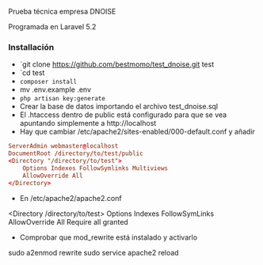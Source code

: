 Prueba técnica empresa DNOISE



Programada en Laravel 5.2


### Installación ###

* `git clone https://github.com/bestmomo/test_dnoise.git test
* `cd test
* `composer install`
* mv .env.example .env
* `php artisan key:generate`
* Crear la base de datos importando el archivo test_dnoise.sql
* El .htaccess dentro de public está configurado para que se vea apuntando simplemente a http://localhost
* Hay que cambiar /etc/apache2/sites-enabled/000-default.conf y añadir
```000-default.conf
ServerAdmin webmaster@localhost
DocumentRoot /directory/to/test/public
<Directory "/directory/to/test">
    Options Indexes FollowSymlinks Multiviews
    AllowOverride All
</Directory>
```
* En /etc/apache2/apache2.conf

<Directory /directory/to/test>
        Options Indexes FollowSymLinks
        AllowOverride All
        Require all granted
</Directory>

* Comprobar que mod_rewrite está instalado y activarlo

sudo a2enmod rewrite
sudo service apache2 reload

